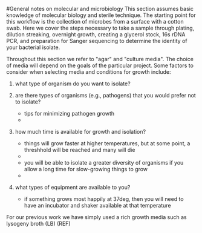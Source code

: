 #General notes on molecular and microbiology
This section assumes basic knowledge of molecular biology and sterile technique. The starting point for this workflow is the collection of microbes from a surface with a cotton swab. Here we cover the steps necessary to take a sample through plating, dilution streaking, overnight growth, creating a glycerol stock, 16s rDNA PCR, and preparation for Sanger sequencing to determine the identity of your bacterial isolate.  

Throughout this section we refer to "agar" and "culture media". The choice of media will depend on the goals of the particular project. Some factors to consider when selecting media and conditions for growth include: 

1) what type of organism do you want to isolate?

2) are there types of organisms (e.g., pathogens) that you would prefer not to isolate?

	- tips for minimizing pathogen growth
	- 
3) how much time is available for growth and isolation?

	- things will grow faster at higher temperatures, but at some point, a threshhold will be reached and many will die
	- 
	- you will be able to isolate a greater diversity of organisms if you allow a long time for slow-growing things to grow
	- 
4) what types of equipment are available to you?

	- if something grows most happily at 37deg, then you will need to have an incubator and shaker available at that temperature

 For our previous work we have simply used a rich growth media such as lysogeny broth (LB) (REF)
